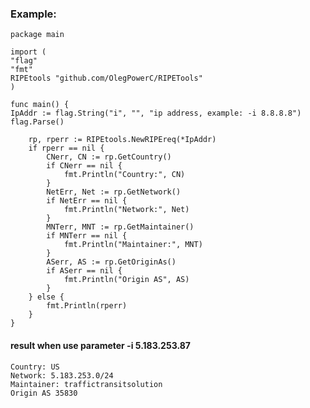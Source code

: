 ### Example:

    package main
    
    import (
    "flag"
    "fmt"
    RIPEtools "github.com/OlegPowerC/RIPETools"
    )
    
    func main() {
    IpAddr := flag.String("i", "", "ip address, example: -i 8.8.8.8")
    flag.Parse()
    
        rp, rperr := RIPEtools.NewRIPEreq(*IpAddr)
        if rperr == nil {
            CNerr, CN := rp.GetCountry()
            if CNerr == nil {
                fmt.Println("Country:", CN)
            }
            NetErr, Net := rp.GetNetwork()
            if NetErr == nil {
                fmt.Println("Network:", Net)
            }
            MNTerr, MNT := rp.GetMaintainer()
            if MNTerr == nil {
                fmt.Println("Maintainer:", MNT)
            }
            ASerr, AS := rp.GetOriginAs()
            if ASerr == nil {
                fmt.Println("Origin AS", AS)
            }
        } else {
            fmt.Println(rperr)
        }
    }

#### result when use parameter -i 5.183.253.87

    Country: US
    Network: 5.183.253.0/24
    Maintainer: traffictransitsolution
    Origin AS 35830
